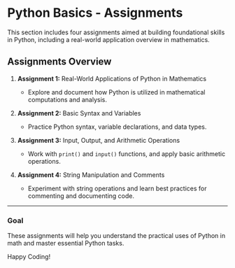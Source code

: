 # Python Basics - Assignments

This section includes four assignments aimed at building foundational skills in Python, including a real-world application overview in mathematics.

## Assignments Overview

1. **Assignment 1:** Real-World Applications of Python in Mathematics  
   - Explore and document how Python is utilized in mathematical computations and analysis.

2. **Assignment 2:** Basic Syntax and Variables  
   - Practice Python syntax, variable declarations, and data types.

3. **Assignment 3:** Input, Output, and Arithmetic Operations  
   - Work with `print()` and `input()` functions, and apply basic arithmetic operations.

4. **Assignment 4:** String Manipulation and Comments  
   - Experiment with string operations and learn best practices for commenting and documenting code.

---

### Goal

These assignments will help you understand the practical uses of Python in math and master essential Python tasks.

Happy Coding!
